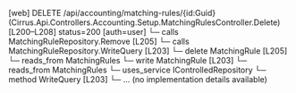 [web] DELETE /api/accounting/matching-rules/{id:Guid}  (Cirrus.Api.Controllers.Accounting.Setup.MatchingRulesController.Delete)  [L200–L208] status=200 [auth=user]
  └─ calls MatchingRuleRepository.Remove [L205]
  └─ calls MatchingRuleRepository.WriteQuery [L203]
  └─ delete MatchingRule [L205]
    └─ reads_from MatchingRules
  └─ write MatchingRule [L203]
    └─ reads_from MatchingRules
  └─ uses_service IControlledRepository<MatchingRule>
    └─ method WriteQuery [L203]
      └─ ... (no implementation details available)

